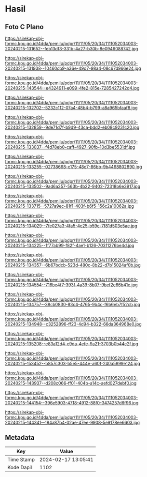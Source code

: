 # Hasil

## Foto C Plano

https://sirekap-obj-formc.kpu.go.id/4dda/pemilu/pdpr/11/11/05/20/34/1111052034003-20240215-131652--feb13df3-331b-4a27-b30b-8e0946088742.jpg

https://sirekap-obj-formc.kpu.go.id/4dda/pemilu/pdpr/11/11/05/20/34/1111052034003-20240215-131938--10460cb9-a36e-49d7-98a4-08c67d966e24.jpg

https://sirekap-obj-formc.kpu.go.id/4dda/pemilu/pdpr/11/11/05/20/34/1111052034003-20240215-143544--e4324911-e099-4fe2-815e-7285427242d4.jpg

https://sirekap-obj-formc.kpu.go.id/4dda/pemilu/pdpr/11/11/05/20/34/1111052034003-20240215-132702--5232c112-07a4-48b4-b799-a8a965bfaaf8.jpg

https://sirekap-obj-formc.kpu.go.id/4dda/pemilu/pdpr/11/11/05/20/34/1111052034003-20240215-132859--9de71d7f-b9d9-43ca-bdd2-eb08c9231c20.jpg

https://sirekap-obj-formc.kpu.go.id/4dda/pemilu/pdpr/11/11/05/20/34/1111052034003-20240215-133037--f4d78eb0-caff-4927-90fb-10d3be5531df.jpg

https://sirekap-obj-formc.kpu.go.id/4dda/pemilu/pdpr/11/11/05/20/34/1111052034003-20240215-133255--02738668-c175-48c7-86bb-9b4468802890.jpg

https://sirekap-obj-formc.kpu.go.id/4dda/pemilu/pdpr/11/11/05/20/34/1111052034003-20240215-133502--9ad6a357-563b-4b22-9402-72318b6e3917.jpg

https://sirekap-obj-formc.kpu.go.id/4dda/pemilu/pdpr/11/11/05/20/34/1111052034003-20240215-133715--5727a9ec-81f1-403f-b6f5-156c2a10062a.jpg

https://sirekap-obj-formc.kpu.go.id/4dda/pemilu/pdpr/11/11/05/20/34/1111052034003-20240215-134029--7fe027a3-4fa5-4c25-b59c-7f81d503e5ae.jpg

https://sirekap-obj-formc.kpu.go.id/4dda/pemilu/pdpr/11/11/05/20/34/1111052034003-20240215-134225--1f77ab99-f82f-4ae1-b126-70311276be4d.jpg

https://sirekap-obj-formc.kpu.go.id/4dda/pemilu/pdpr/11/11/05/20/34/1111052034003-20240215-134357--6b67bdcb-523d-480c-8b22-d7b15024af0b.jpg

https://sirekap-obj-formc.kpu.go.id/4dda/pemilu/pdpr/11/11/05/20/34/1111052034003-20240215-134554--716be4f7-393f-4a39-8b07-9bef2e66b41e.jpg

https://sirekap-obj-formc.kpu.go.id/4dda/pemilu/pdpr/11/11/05/20/34/1111052034003-20240215-134757--38cb0830-83c4-4765-9b4c-f6b6eb7f52cb.jpg

https://sirekap-obj-formc.kpu.go.id/4dda/pemilu/pdpr/11/11/05/20/34/1111052034003-20240215-134948--c3252896-ff23-4d94-b322-66da364968e0.jpg

https://sirekap-obj-formc.kpu.go.id/4dda/pemilu/pdpr/11/11/05/20/34/1111052034003-20240215-135208--e83a12d4-c9da-4efe-9a21-3703b0b44c2f.jpg

https://sirekap-obj-formc.kpu.go.id/4dda/pemilu/pdpr/11/11/05/20/34/1111052034003-20240215-153452--b857c303-b5e5-444e-a60f-240a5899e124.jpg

https://sirekap-obj-formc.kpu.go.id/4dda/pemilu/pdpr/11/11/05/20/34/1111052034003-20240215-143937--d208c066-ff01-404b-a14c-aefd027debf0.jpg

https://sirekap-obj-formc.kpu.go.id/4dda/pemilu/pdpr/11/11/05/20/34/1111052034003-20240215-144154--396e5903-4718-4912-88f0-3474257d6f96.jpg

https://sirekap-obj-formc.kpu.go.id/4dda/pemilu/pdpr/11/11/05/20/34/1111052034003-20240215-144341--184a87b4-02ae-47ee-9908-5e9178ee6603.jpg


## Metadata

| Key        | Value               |
| ---------- | ------------------- |
| Time Stamp | 2024-02-17 13:05:41 |
| Kode Dapil | 1102                |



